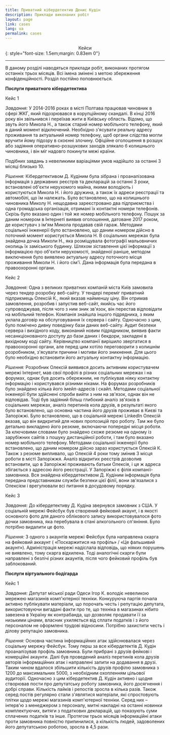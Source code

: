 ```yaml
---
title: Приватний кібердетектив Денис Кудін
description: Приклади виконаних робіт
layout: page
link: cases
lang: ua
permalink: cases
---
```


<center>Кейси</center>
{: style="font-size: 1.5em;margin: 0.83em 0"}
<hr />

В даному розділі наводяться приклади робіт, виконаних протягом останніх трьох місяців. Всі імена змінені з метою збереження конфіденційності. Розділ постійно поповнюється.

**Послуги приватного кібердетектива**

Кейс 1

_Завдання:_ У 2014-2016 роках в місті Полтава працював чиновник в сфері ЖКГ, який підозрювався в корупційному скандалі. В кінці 2016 року він звільнився і переїхав жити в Київську область. Відомо, що звуть його Микола Н., а також старий номер мобільного телефону, який в даний момент відключений. Необхідно з'ясувати реальну адресу проживання та актуальний номер телефону, щоб органи слідства могли вручити йому підозру в скоєнні злочину. Офіційне оголошення в розшук або задіяння оперативно-розшукових заходів злякало б колишнього чиновника, і він міг надовго покинути межі країни.

Подібних завдань з невеликими варіаціями умов надійшло за останні 3 місяці близько 10.

_Рішення:_ Кібердетективом Д. Кудіним була зібрана і проаналізована інформація з державних реєстрів та декларацій за останні 3 роки, встановлені об'єкти нерухомого майна, якими володіють і користуються Микола Н. і його дружина, а також їх адреси реєстрації та автомобілі, що їм належать. Було встановлено, що на колишнього чиновника Миколу Н. нещодавна зареєстровано два підприємства і одна громадська організація, отримані їх контактні номери телефонів. Скрізь було вказано один і той же номер мобільного телефону. Пошук за даним номером в Інтернеті виявив оголошення, датоване 2017 роком, де користувач з ім'ям Микола продавав свій гараж. Методами соціальної інженерії було встановлено, що даним номером дійсно в поточний момент користується Микола Н. В соціальних мережах була знайдена дочка Миколи Н., яка розміщувала фотографії мальовничих околиць їх заміського будинку. Шляхом зіставлення цієї інформації з інформацією про об'єкти нерухомості, знайденої раніше, методом виключення було виявлено актуальну адресу поточного місця проживання Миколи Н. і його сім'ї. Дана інформація була передана в правоохоронні органи.

Кейс 2

_Завдання:_ Одна з великих приватних компаній міста Київ замовила через тендер розробку веб-сайту. У тендері переміг приватний підприємець Олексій К., який вказав найменшу ціну. Він отримав замовлення, розробив і запустив веб-сайт, якийсь час його супроводжував, після чого з ним зник зв'язок, він перестав відповідати на мобільний телефон. Компанія знайшла іншого підрядника, з яким уклала договір на обслуговування їх сервера і сайту. Одночасно з цим, було помічено дивну поведінку бази даних веб-сайту. Аудит безпеки сервера і вихідного коду, виконаний новим підрядником, виявив факти несанкціонованого доступу до бази даних і бекдори, закладені в вихідному коді сайту. Керівництво компанії вирішило звертатися в правоохоронні органи, але перед цим хотіло переговорити з колишнім розробником, з'ясувати причини і мотиви його зникнення. Для цього було необхідно встановити його актуальну контактну інформацію.

_Рішення:_ Розробник Олексій виявився досить активним користувачем мережі Інтернет, мав свої профілі в різних соціальних мережах і на форумах, однак був досить обережним, не публікував ніяку контактну інформацію і користувався різними ніками. На форумах розробників було знайдено кілька його імейл-адресів і скайп. Методами соціальної інженерії були здійснені спроби вийти з ним на зв'язок, однак він не відповідав. Тоді був задіяний більш глибокий аналіз зв'язків в соціальних мережах, аналіз перетинів кола друзів, в результаті якого було встановлено, що основна частина його друзів проживає в Києві та Запоріжжі. Було встановлено, що в соціальній мережі LinkedIn Олексій вказав, що він видкритий для нових пропозицій про роботу. Там же було детально викладено його резюме, включаючи попередні місця роботи. За ключовими словами було знайдено схоже резюме на одному із зарубіжних сайтів з пошуку дистанційної роботи, і там було вказано номер мобільного телефону. Методами соціальної інженерії було встановлено, що даним номером дійсно зараз користується Олексій К. Також з резюме випливало, що Олексій 4 роки тому змінив 3 місця роботи в місті Запоріжжя. Аналіз відкритих реєстрів дозволив встановити, що в Запоріжжі проживають батьки Олексія, і ця ж адреса збігається з адресою його реєстрації. У Запоріжжі є філія компанії-замовника. Вся знайдена кібердетективом Д. Кудіним інформація була передана представникам служби безпеки цієї філії, вони зв'язалися з Олексієм і врегулювали всі питання в досудовому порядку.

Кейс 3

_Завдання:_ До кібердетективу Д. Кудіна звернувся замовник з США. У соціальній мережі Фейсбук був створений фейковий акаунт, і в якості основного фото для даного облікового запису використовувалося фото дочки замовника, яка перебувала в стані алкогольного сп'яніння. Було потрібно видалити це фото.

_Рішення:_ З одного з акаунтів мережі Фейсбук була направлена скарга на фейковий аккаунт ( «Поскаржитися на профіль» / «Це фальшивий акаунт»). Адміністрація мережі надіслала відповідь, що ніяких порушень не виявлено, тому скарга відхилена. Тоді аналогічні скарги були направлені з безлічі різних акаунтів, після чого фейковий профіль був заблокований.


**Послуги віртуального бодігарда**

Кейс 1

_Завдання:_ Депутат міської ради Одеси Ігор К. володіє невеликою мережею магазинів комп'ютерної техніки. Конкуруюча партія почала активно публікувати матеріали, що порочать честь і репутацію депутата, використовуючи вигадані факти про те, що техніка в магазинах нібито завезена в Україну як контрабанда, що дозволяє продавати її за низькими цінами, власник ухиляється від сплати податків і з його персоналом не оформлені трудові відносини. Потрібно захистити честь і ділову репутацію замовника.

_Рішення:_ Основна частина інформаційних атак здійснювалася через соціальну мережу Фейсбук. Тому перш за все кібердетектів Д. Кудін проаналізував профіль замовника. Були прибрані з друзів фейкові і комерційні акаунти. Далі був проведений аналіз перетинів кола друзів авторів інформаційних атак і направлені запити на додавання в друзі. Таким чином вдалося збільшити кількість друзів профілю замовника з 1200 до максимальних 5000, з необхідним охопленням цільової аудиторії. Одночасно з цим кібердетектив Д. Кудін активно і щодня створював пости про депутатську роботу замовника, його досягнення і добрі справи. Кількість лайків і репостів зросла в кілька разів. Також серед постів регулярно стали з'являтися матеріали, які спростовують плітки щодо мережі магазинів комп'ютерної техніки. Серед них – інтерв'ю з менеджером з персоналу, митні накладні на останні новинки комплектуючих, витяги з податкових декларацій, що показують суми сплачених податків та інше. Протягом трьох місяців інформаційні атаки проти замовника повністю припинилися, а кількість людей, задоволених його депутатською роботою, зросла в 4,5 рази.
